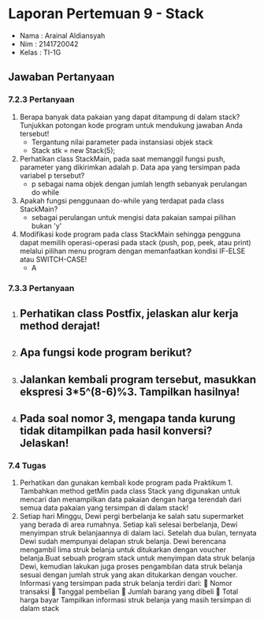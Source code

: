 # Laporan Pertemuan 9 - Stack

- Nama  : Arainal Aldiansyah
- Nim   : 2141720042
- Kelas : TI-1G

## Jawaban Pertanyaan
### 7.2.3 Pertanyaan
1. Berapa banyak data pakaian yang dapat ditampung di dalam stack? Tunjukkan potongan kode program untuk mendukung jawaban Anda tersebut!
    - Tergantung nilai parameter pada instansiasi objek stack
    - Stack stk = new Stack(5);
2. Perhatikan class StackMain, pada saat memanggil fungsi push, parameter yang dikirimkan adalah p. Data apa yang tersimpan pada variabel p tersebut?
    - p sebagai nama objek dengan jumlah length sebanyak perulangan do while
3. Apakah fungsi penggunaan do-while yang terdapat pada class StackMain?
    - sebagai perulangan untuk mengisi data pakaian sampai pilihan bukan 'y'
4. Modifikasi kode program pada class StackMain sehingga pengguna dapat memilih operasi-operasi pada stack (push, pop, peek, atau print) melalui pilihan menu program dengan memanfaatkan kondisi IF-ELSE atau SWITCH-CASE!
   - A

### 7.3.3 Pertanyaan
1. Perhatikan class Postfix, jelaskan alur kerja method derajat!
    - 
2. Apa fungsi kode program berikut?
    - 
3. Jalankan kembali program tersebut, masukkan ekspresi 3*5^(8-6)%3. Tampilkan hasilnya!
    - 
4. Pada soal nomor 3, mengapa tanda kurung tidak ditampilkan pada hasil konversi? Jelaskan!
    - 

### 7.4 Tugas
1. Perhatikan dan gunakan kembali kode program pada Praktikum 1. Tambahkan method getMin pada class Stack yang digunakan untuk mencari dan menampilkan data pakaian dengan harga terendah dari semua data pakaian yang tersimpan di dalam stack!
2. Setiap hari Minggu, Dewi pergi berbelanja ke salah satu supermarket yang berada di area rumahnya. Setiap kali selesai berbelanja, Dewi menyimpan struk belanjaannya di dalam laci. Setelah dua bulan, ternyata Dewi sudah mempunyai delapan struk belanja. Dewi berencana mengambil lima struk belanja untuk ditukarkan dengan voucher belanja.Buat sebuah program stack untuk menyimpan data struk belanja Dewi, kemudian lakukan juga proses pengambilan data struk belanja sesuai dengan jumlah struk yang akan ditukarkan dengan voucher. Informasi yang tersimpan pada struk belanja terdiri dari:
 Nomor transaksi
 Tanggal pembelian
 Jumlah barang yang dibeli
 Total harga bayar
Tampilkan informasi struk belanja yang masih tersimpan di dalam stack
